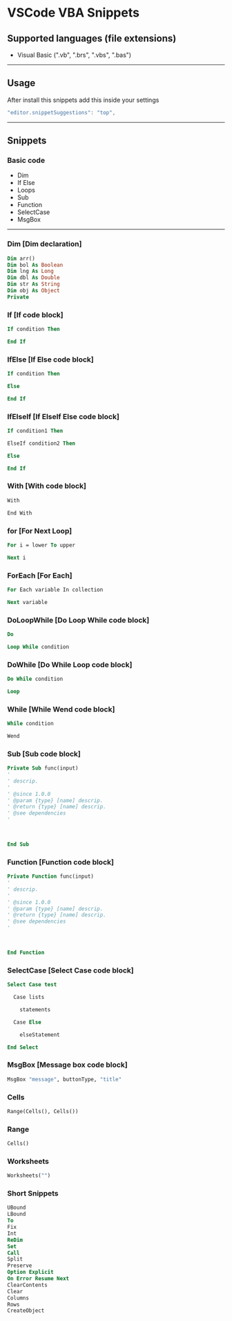 # VSCode VBA Snippets
## Supported languages (file extensions)
* Visual Basic (".vb", ".brs", ".vbs", ".bas")
---
## Usage
After install this snippets add this inside your settings
```js
"editor.snippetSuggestions": "top",
```
---
## Snippets
### Basic code
- Dim
- If Else
- Loops
- Sub
- Function
- SelectCase
- MsgBox
---
### Dim [Dim declaration]
```vb
Dim arr()
Dim bol As Boolean
Dim lng As Long
Dim dbl As Double
Dim str As String
Dim obj As Object
Private
```
### If [If code block]
```vb
If condition Then

End If
```
### IfElse [If Else code block]
```vb
If condition Then

Else

End If
```
### IfElseIf [If ElseIf Else code block]
```vb
If condition1 Then

ElseIf condition2 Then

Else

End If
```
### With [With code block]
```vb
With

End With
```
### for [For Next Loop]
```vb
For i = lower To upper

Next i
```
### ForEach [For Each]
```vb
For Each variable In collection

Next variable
```
### DoLoopWhile [Do Loop While code block]
```vb
Do

Loop While condition
```
### DoWhile [Do While Loop code block]
```vb
Do While condition

Loop
```
### While [While Wend code block]
```vb
While condition

Wend
```
### Sub [Sub code block]
```vb
Private Sub func(input)
'
' descrip.
'
' @since 1.0.0
' @param {type} [name] descrip.
' @return {type} [name] descrip.
' @see dependencies
'



End Sub
```
### Function [Function code block]
```vb
Private Function func(input)
'
' descrip.
'
' @since 1.0.0
' @param {type} [name] descrip.
' @return {type} [name] descrip.
' @see dependencies
'



End Function
```
### SelectCase [Select Case code block]
```vb
Select Case test

  Case lists

    statements

  Case Else

    elseStatement

End Select
```
### MsgBox [Message box code block]
```vb
MsgBox "message", buttonType, "title"
```
### Cells
```vb
Range(Cells(), Cells())
```
### Range
```vb
Cells()
```
### Worksheets
```vb
Worksheets("")
```
### Short Snippets
```vb
UBound
LBound
To
Fix
Int
ReDim
Set
Call
Split
Preserve
Option Explicit
On Error Resume Next
ClearContents
Clear
Columns
Rows
CreateObject
```
